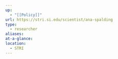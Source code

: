 ```yaml
---
up:
  - "[[Policy]]"
url: https://stri.si.edu/scientist/ana-spalding
type:
  - researcher
aliases: 
at-a-glance: 
location:
  - STRI
---
```

